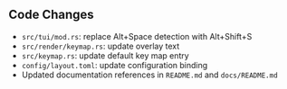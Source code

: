 ## Code Changes

- `src/tui/mod.rs`: replace Alt+Space detection with Alt+Shift+S
- `src/render/keymap.rs`: update overlay text
- `src/keymap.rs`: update default key map entry
- `config/layout.toml`: update configuration binding
- Updated documentation references in `README.md` and `docs/README.md`
